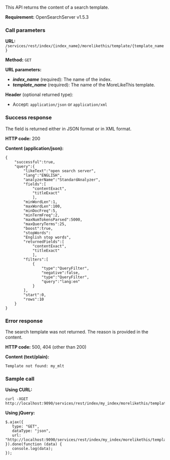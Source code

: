 This API returns the content of a search template.

**Requirement:** OpenSearchServer v1.5.3

### Call parameters

**URL:** ```/services/rest/index/{index_name}/morelikethis/template/{template_name}```

**Method:** ```GET```

**URL parameters:**
- _**index_name**_ (required): The name of the index.
- _**template_name**_ (required): The name of the MoreLikeThis template.

**Header** (optional returned type):
- Accept: ```application/json``` or ```application/xml```

### Success response
The field is returned either in JSON format or in XML format.

**HTTP code:**
200

**Content (application/json):**
    
	{
		"successful":true,
		"query":{
			"likeText":"open search server",
			"lang":"ENGLISH",
			"analyzerName":"StandardAnalyzer",
			"fields":[
				"contentExact",
				"titleExact"
				],
			"minWordLen":1,
			"maxWordLen":100,
			"minDocFreq":5,
			"minTermFreq":2,
			"maxNumTokensParsed":5000,
			"maxQueryTerms":25,
			"boost":true,
			"stopWords":
			"English stop words",
			"returnedFields":[
				"contentExact",
				"titleExact"
				],
			"filters":[
				{
					"type":"QueryFilter",
					"negative":false,
					"type":"QueryFilter",
					"query":"lang:en"
				}
			],
			"start":0,
			"rows":10
		}
	}    

### Error response

The search template was not returned. The reason is provided in the content.

**HTTP code:**
500, 404 (other than 200)

**Content (text/plain):**
    
    Template not found: my_mlt
    

### Sample call

**Using CURL:**

    curl -XGET http://localhost:9090/services/rest/index/my_index/morelikethis/template/my_mlt
    

**Using jQuery:**

    $.ajax({ 
       type: "GET",
       dataType: "json",
       url: "http://localhost:9090/services/rest/index/my_index/morelikethis/template/my_mlt"
    }).done(function (data) {
       console.log(data);
    });
    
